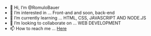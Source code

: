 - 👋 Hi, I’m @RomuloBauer
- 👀 I’m interested in ... Front-and and soon, back-end
- 🌱 I’m currently learning ... HTML, CSS, JAVASCRIPT AND NODE.JS
- 💞️ I’m looking to collaborate on ... WEB DEVELOPMENT
- 📫 How to reach me ... <a href="mailto:romulobauerppy@live.com">Here
<!---
RomuloBauer/RomuloBauer is a ✨ special ✨ repository because its `README.md` (this file) appears on your GitHub profile.
You can click the Preview link to take a look at your changes.
--->
